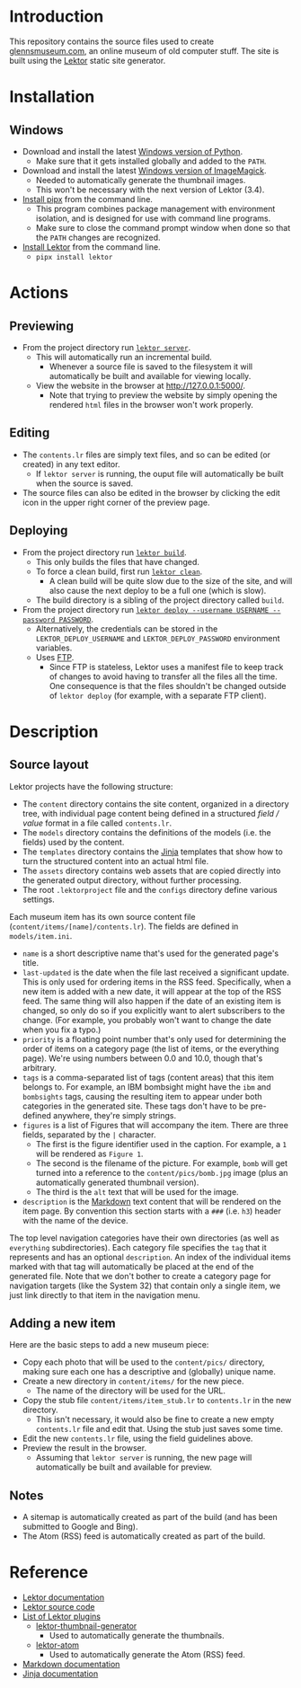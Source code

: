# Introduction
This repository contains the source files used to create [glennsmuseum.com](https://www.glennsmuseum.com), an online museum of old computer stuff.
The site is built using the [Lektor](https://www.getlektor.com/) static site generator.

# Installation
## Windows
- Download and install the latest [Windows version of Python](https://www.python.org/downloads/).
  - Make sure that it gets installed globally and added to the `PATH`.
- Download and install the latest [Windows version of ImageMagick](https://imagemagick.org/script/download.php#windows).
  - Needed to automatically generate the thumbnail images.
  - This won't be necessary with the next version of Lektor (3.4).
- [Install pipx](https://www.getlektor.com/docs/installation/#install-pipx) from the command line.
  - This program combines package management with environment isolation, and is designed for use with command line programs.
  - Make sure to close the command prompt window when done so that the `PATH` changes are recognized.
- [Install Lektor](https://www.getlektor.com/docs/installation/#finally-install-lektor) from the command line.
  - `pipx install lektor`

# Actions
## Previewing
- From the project directory run [`lektor server`](https://www.getlektor.com/docs/cli/server/).
  - This will automatically run an incremental build.
    - Whenever a source file is saved to the filesystem it will automatically be built and available for viewing locally.
  - View the website in the browser at <http://127.0.0.1:5000/>.
    - Note that trying to preview the website by simply opening the rendered `html` files in the browser won't work properly.

## Editing
- The `contents.lr` files are simply text files, and so can be edited (or created) in any text editor.
  - If `lektor server` is running, the ouput file will automatically be built when the source is saved.
- The source files can also be edited in the browser by clicking the edit icon in the upper right corner  of the preview page.

## Deploying
- From the project directory run [`lektor build`](https://www.getlektor.com/docs/cli/build/).
  - This only builds the files that have changed.
  - To force a clean build, first run [`lektor clean`](https://www.getlektor.com/docs/cli/clean/).
    - A clean build will be quite slow due to the size of the site, and will also cause the next deploy to be a full one (which is slow).
  - The build directory is a sibling of the project directory called `build`.
- From the project directory run [`lektor deploy --username USERNAME --password PASSWORD`](https://www.getlektor.com/docs/cli/deploy/).
  - Alternatively, the credentials can be stored in the `LEKTOR_DEPLOY_USERNAME` and `LEKTOR_DEPLOY_PASSWORD` environment variables.
  - Uses [FTP](https://www.getlektor.com/docs/deployment/ftp/).
    - Since FTP is stateless, Lektor uses a manifest file to keep track of changes to avoid having to transfer all the files
all the time. One consequence is that the files shouldn't be changed outside of
`lektor deploy` (for example, with a separate FTP client).

# Description
## Source layout
Lektor projects have the following structure:
- The `content` directory contains the site content, organized in a directory tree, with individual page content being defined
in a structured *field / value* format in a file called `contents.lr`.
- The `models` directory contains the definitions of the models (i.e. the fields) used by the content.
- The `templates` directory contains the [Jinja](https://jinja.palletsprojects.com/en/3.1.x/) templates that show how to turn the structured content into an actual html file.
- The `assets` directory contains web assets that are copied directly into the generated output directory, without further processing.
- The root `.lektorproject` file and the `configs` directory define various settings.

Each museum item has its own source content file (`content/items/[name]/contents.lr`). The fields are defined in `models/item.ini`.
 - `name` is a short descriptive name that's used for the generated page's title.
 - `last-updated` is the date when the file last received a significant update. This is only used for ordering items in the RSS feed.
Specifically, when a new item is added with a new date, it will appear at the top of the RSS feed. The same thing will also happen
if the date of an existing item is changed, so only do so if you explicitly want to alert subscribers to the change. (For example, 
you probably won't want to change the date when you fix a typo.)
 - `priority` is a floating point number that's only used for determining the order of items on a category page (the list of items, or the
everything page). We're using numbers between 0.0 and 10.0, though that's arbitrary.
 - `tags` is a comma-separated list of tags (content areas) that this item belongs to. For example, an IBM bombsight might have the `ibm`
and `bombsights` tags, causing the resulting item to appear under both categories in the generated site. These tags don't have to be
pre-defined anywhere, they're simply strings.
 - `figures` is a list of Figures that will accompany the item. There are three fields, separated by the `|` character.
   - The first is the figure identifier used in the caption. For example, a `1` will be rendered as `Figure 1`.
   - The second is the filename of the picture. For example, `bomb` will get turned into a reference to the `content/pics/bomb.jpg` image
     (plus an automatically generated thumbnail version).
   - The third is the `alt` text that will be used for the image.
 - `description` is the [Markdown](https://www.markdownguide.org/basic-syntax/) text content that will be rendered on the item page. By convention this section starts with a `###` (i.e. `h3`)
header with the name of the device.

The top level navigation categories have their own directories
(as well as `everything` subdirectories). Each category file specifies the `tag` that it represents and has an optional `description`.
An index of the individual items marked with that tag will automatically be placed at the end of the generated file. Note that we
don't bother to create a category page for navigation targets (like the System 32) that contain only a single item, we just link
directly to that item in the navigation menu.

## Adding a new item
Here are the basic steps to add a new museum piece:
- Copy each photo that will be used to the `content/pics/` directory, making sure each one has a descriptive and (globally) unique name.
- Create a new directory in `content/items/` for the new piece.
  - The name of the directory will be used for the URL.
- Copy the stub file `content/items/item_stub.lr` to `contents.lr` in the new directory.
  - This isn't necessary, it would also be fine to create a new empty `contents.lr` file and edit that. Using the stub just saves some time.
- Edit the new `contents.lr` file, using the field guidelines above.
- Preview the result in the browser.
  - Assuming that `lektor server` is running, the new page will automatically be built and available for preview.

## Notes
- A sitemap is automatically created as part of the build (and has been submitted to Google and Bing).
- The Atom (RSS) feed is automatically created as part of the build.

# Reference

- [Lektor documentation](https://www.getlektor.com/docs/)
- [Lektor source code](https://github.com/lektor/lektor)
- [List of Lektor plugins](https://www.getlektor.com/plugins/)
  - [lektor-thumbnail-generator](https://www.getlektor.com/plugins/lektor-thumbnail-generator/)
    - Used to automatically generate the thumbnails. 
  - [lektor-atom](https://www.getlektor.com/plugins/lektor-atom/)
    - Used to automatically generate the Atom (RSS) feed.
- [Markdown documentation](https://www.markdownguide.org/basic-syntax/)
- [Jinja documentation](https://jinja.palletsprojects.com/en/3.1.x/)

